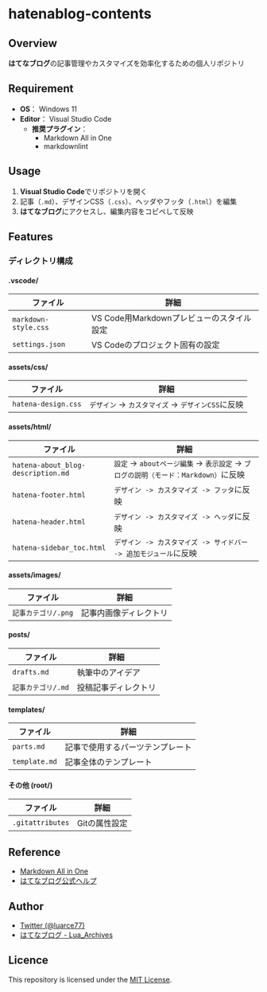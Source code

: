 # hatenablog-contents

## Overview
**はてなブログ**の記事管理やカスタマイズを効率化するための個人リポジトリ

## Requirement
- **OS**： Windows 11
- **Editor**： Visual Studio Code
  - **推奨プラグイン**：
    - Markdown All in One
    - markdownlint

## Usage
1. **Visual Studio Code**でリポジトリを開く
2. 記事（`.md`）、デザインCSS（`.css`）、ヘッダやフッタ（`.html`）を編集
3. **はてなブログ**にアクセスし、編集内容をコピペして反映

## Features
### ディレクトリ構成
#### .vscode/
| ファイル | 詳細 |
|--------|-----|
| `markdown-style.css` | VS Code用Markdownプレビューのスタイル設定 |
| `settings.json` | VS Codeのプロジェクト固有の設定 |

#### assets/css/
| ファイル | 詳細 |
|--------|-----|
| `hatena-design.css` | `デザイン` -> `カスタマイズ` -> `デザインCSS`に反映 |

#### assets/html/
| ファイル | 詳細 |
|--------|-----|
| `hatena-about_blog-description.md` | `設定` -> `aboutページ編集` -> `表示設定` -> `ブログの説明（モード：Markdown）`に反映 |
| `hatena-footer.html` | `デザイン -> カスタマイズ -> フッタ`に反映 |
| `hatena-header.html` | `デザイン -> カスタマイズ -> ヘッダ`に反映 |
| `hatena-sidebar_toc.html` | `デザイン -> カスタマイズ -> サイドバー -> 追加モジュール`に反映 |

#### assets/images/
| ファイル | 詳細 |
|--------|-----|
| `記事カテゴリ/.png` | 記事内画像ディレクトリ |

#### posts/
| ファイル | 詳細 |
|--------|-----|
| `drafts.md` | 執筆中のアイデア |
| `記事カテゴリ/.md` | 投稿記事ディレクトリ |

#### templates/
| ファイル | 詳細 |
|--------|-----|
| `parts.md` | 記事で使用するパーツテンプレート |
| `template.md` | 記事全体のテンプレート |

#### その他 (root/)
| ファイル | 詳細 |
|--------|-----|
| `.gitattributes` | Gitの属性設定 |

## Reference
- [Markdown All in One](https://marketplace.visualstudio.com/items?itemName=yzhang.markdown-all-in-one)
- [はてなブログ公式ヘルプ](https://help.hatenablog.com/)

## Author

- [Twitter (@luarce77)](https://twitter.com/luarce77)
- [はてなブログ - Lua_Archives](https://luarce.hatenablog.com/archive)

## Licence
This repository is licensed under the [MIT License](https://github.com/Luarce/hatenablog-contents/blob/main/.github/LICENSE).
